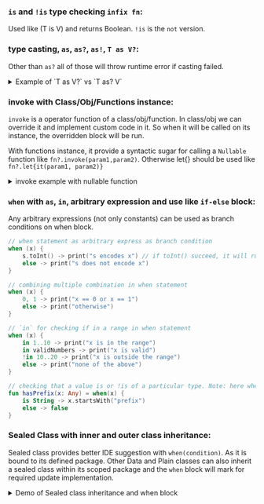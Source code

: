 ### `is` and `!is` type checking `infix fn`:
Used like (T is V) and returns Boolean. `!is` is the `not` version.

### type casting, `as`, `as?`, `as!`, `T as V?`:
Other than `as?` all of those will throw runtime error if casting failed.

<details>

<summary>Example of `T as V?` vs `T as? V`</summary>

```kotlin
fun main() {
    asChecking(12)
    asChecking("12")
}

fun asChecking(y: Any){
    // val str: String? = y as String? // it's nullable (either null or string), but if casting fails (Int to String), it will throw a runtime exception
    val str2: String? = y as? String // same, but if casting fails, null will be assigned, no runtime error will happen, hence `as? is safe cast`
    println("$str $str2")
}
```

</details>

### invoke with Class/Obj/Functions instance:
`invoke` is a operator function of a class/obj/function. In class/obj we can override it and implement custom code in it. So when it will be called on its instance, the overridden block will be run.

With functions instance, it provide a syntactic sugar for calling a `Nullable` function like `fn?.invoke(param1,param2)`. Otherwise let{} should be used like `fn?.let{it(param1, param2)}`

<details>

<summary>invoke example with nullable function</summary>

```kotlin
fun greetingFun(name: String) = "Hello, $name from greetingFun"
private var sth: ((v: String) -> Unit)? = null

fun main() {
    val greeting = { name: String -> "Hello, $name!" }
    println(greeting.invoke("World"))
    println(greeting("World!"))

    // println((::greeting)("World!")) // error, References to variables and parameters are unsupported
    // println((::greeting).invoke("World!")) // error, same

    println((::greetingFun)("World!")) // ok, as `greetingFun` is not a variable/var/val, its a function
    // println(greetingFun.invoke("World!")) // error, will not work, 'greetingFun(...)' expected
    println(::greetingFun.invoke("World!!")) // ok

    sth = { i -> println("Calling Nullable: $i") }
    sth?.invoke("using invoke")
    sth?.let { it("Using let") }
    // if (sth != null) sth("Using Null Check") // will not work, ide will suggest for sth?.invoke(....)

    sth = fun (s: String) = println("\nNeat way to call a $s")
    sth?.invoke("Nullable")

    sth?.also { it.invoke("Functional Nullable Property") }
    sth?.let{ it(("Something Else")) }

    // with if check, making a local copy will work without invoke
    if (sth != null) {
        val localCopySth = sth
        if (localCopySth != null) {
            localCopySth("Using Null Check")
        }
    }
}
```
</details>

### `when` with `as`, `in`, arbitrary expression and use like `if-else` block:
Any arbitrary expressions (not only constants) can be used as branch conditions on when block.

```kotlin
// when statement as arbitrary express as branch condition
when (x) {
    s.toInt() -> print("s encodes x") // if toInt() succeed, it will run
    else -> print("s does not encode x")
}

// combining multiple combination in when statement
when (x) {
    0, 1 -> print("x == 0 or x == 1")
    else -> print("otherwise")
}

// `in` for checking if in a range in when statement
when (x) {
    in 1..10 -> print("x is in the range")
    in validNumbers -> print("x is valid")
    !in 10..20 -> print("x is outside the range")
    else -> print("none of the above")
}

// checking that a value is or !is of a particular type. Note: here when is an expression as it assigned the returned value to something
fun hasPrefix(x: Any) = when(x) {
    is String -> x.startsWith("prefix")
    else -> false
}
```



### Sealed Class with inner and outer class inheritance:
Sealed class provides better IDE suggestion with `when(condition)`. As it is bound to its defined package. Other Data and Plain classes can also inherit a sealed class within its scoped package and the `when` block will mark for required update implementation.

<details>

<summary>Demo of Sealed class inheritance and when block</summary>

```kotlin
sealed class LatestNewsUiState {
    data class Success(val news: List<String>): LatestNewsUiState()
    data class Error(val exception: String): LatestNewsUiState()
}

fun handleResponse(call: LatestNewsUiState) {
    when (call) {
        is LatestNewsUiState.Error -> println(call.exception)
        is LatestNewsUiState.Success -> println(call.news.joinToString(", "))
        is Processing -> println(call.status)
    }
}

fun main() {
    val networkCallProcessing = Processing()
    handleResponse(networkCallProcessing)

    val netWorkCallSuccess = LatestNewsUiState.Success(listOf("News One", "News Two", "News Three", "News Four"))
    handleResponse(netWorkCallSuccess)

    val newWorkCallError = LatestNewsUiState.Error("Bad Request")
    handleResponse(newWorkCallError)

    println("Type Checking with `is`=> 7 is an Int: ${7 is Int}")
}

class Processing: LatestNewsUiState() {
    val status = "Network call is being processed now"
}
```

</details>